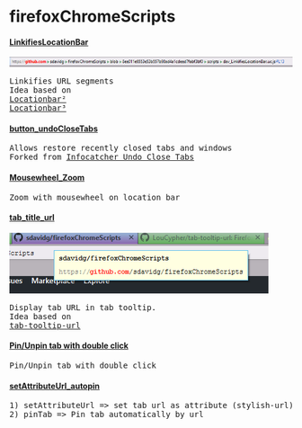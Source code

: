 <h1>firefoxChromeScripts</h1>

<h4><a href="https://github.com/sdavidg/firefoxChromeScripts/blob/main/scripts/dav_LinkifiesLocationBar.uc.js">LinkifiesLocationBar</a></h4>
<img src="https://github.com/sdavidg/firefoxChromeScripts/blob/main/images/LinkifiesLocationBar.png" />
<pre>
Linkifies URL segments
Idea based on
<a href="https://addons.mozilla.org/en-US/firefox/addon/locationbar%C2%B2/">Locationbar²</a>
<a href="https://github.com/simonlindholm/locationbar2">Locationbar³</a>
</pre>

<h4><a href="https://github.com/sdavidg/firefoxChromeScripts/blob/main/scripts/dav_button_undoCloseTabs.uc.js">button_undoCloseTabs</a></h4>
<pre>
Allows restore recently closed tabs and windows
Forked from <a href="https://github.com/Infocatcher/Custom_Buttons/tree/master/Undo_Close_Tabs">Infocatcher Undo_Close_Tabs</a>
</pre>

<h4><a href="https://github.com/sdavidg/firefoxChromeScripts/blob/main/scripts/dav_Mousewheel_Zoom.uc.js">Mousewheel_Zoom</a></h4>
<pre>
Zoom with mousewheel on location bar
</pre>

<h4><a href="https://github.com/sdavidg/firefoxChromeScripts/blob/main/scripts/dav_tab_title_url.uc">tab_title_url</a></h4>
<img src="https://github.com/sdavidg/firefoxChromeScripts/blob/main/images/tab_title_url.png" />
<pre>
Display tab URL in tab tooltip.
Idea based on
<a href="https://github.com/LouCypher/tab-tooltip-url">tab-tooltip-url</a>
</pre>

<h4><a href="https://github.com/sdavidg/firefoxChromeScripts/blob/main/scripts/dav_DoubleClickOnTab_PinUnpin.uc.js">Pin/Unpin tab with double click</a></h4>
<pre>
Pin/Unpin tab with double click
</pre>

<h4><a href="https://github.com/sdavidg/firefoxChromeScripts/blob/main/scripts/dav_setAttributeUrl_autopin.uc.js">setAttributeUrl_autopin</a></h4>
<pre>
1) setAttributeUrl => set tab url as attribute (stylish-url) to stylish tab
2) pinTab => Pin tab automatically by url 
</pre>


